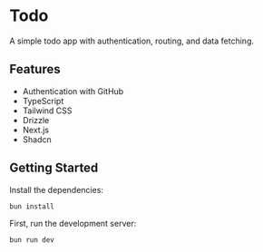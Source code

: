 # Todo

A simple todo app with authentication, routing, and data fetching.

## Features

- Authentication with GitHub
- TypeScript
- Tailwind CSS
- Drizzle
- Next.js
- Shadcn

## Getting Started

Install the dependencies:

```bash
bun install
```

First, run the development server:

```bash
bun run dev
```
